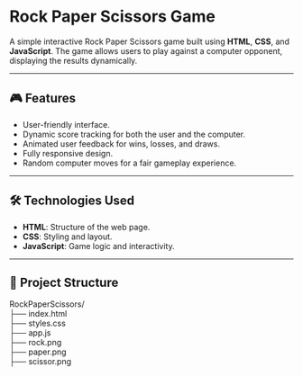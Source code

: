 # Rock Paper Scissors Game

A simple interactive Rock Paper Scissors game built using **HTML**, **CSS**, and **JavaScript**. The game allows users to play against a computer opponent, displaying the results dynamically.

---

## 🎮 Features

- User-friendly interface.
- Dynamic score tracking for both the user and the computer.
- Animated user feedback for wins, losses, and draws.
- Fully responsive design.
- Random computer moves for a fair gameplay experience.

---

## 🛠️ Technologies Used

- **HTML**: Structure of the web page.
- **CSS**: Styling and layout.
- **JavaScript**: Game logic and interactivity.

---

## 📂 Project Structure
RockPaperScissors/  
├── index.html                 
├── styles.css                  
├── app.js                     
├── rock.png  
├── paper.png               
├── scissor.png   



